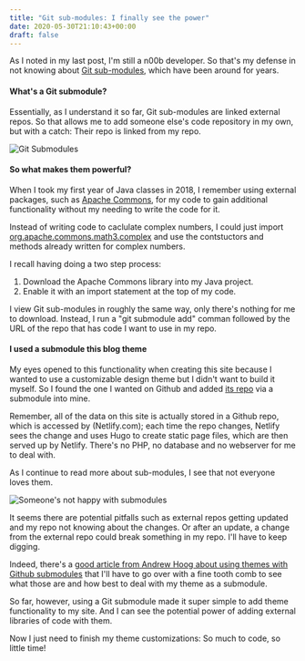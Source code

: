 ```yaml
---
title: "Git sub-modules: I finally see the power"
date: 2020-05-30T21:10:43+00:00
draft: false
---
```

As I noted in my last post, I'm still a n00b developer. So that's my defense in not knowing about [Git sub-modules](https://git-scm.com/book/en/v2/Git-Tools-Submodules), which have been around for years. 

#### What's a Git submodule?

Essentially, as I understand it so far, Git sub-modules are linked external repos. So that allows me to add someone else's code repository in my own, but with a catch: Their repo is linked from my repo.

![Git Submodules](/images/git-submodules.png)

#### So what makes them powerful?

When I took my first year of Java classes in 2018, I remember using external packages, such as [Apache Commons](https://commons.apache.org/), for my code to gain additional functionality without my needing to write the code for it. 

Instead of writing code to caclulate complex numbers, I could just import [org.apache.commons.math3.complex](http://commons.apache.org/proper/commons-math/javadocs/api-3.6.1/index.html) and use the contstuctors and methods already written for complex numbers. 

I recall having doing a two step process:

1. Download the Apache Commons library into my Java project.
2. Enable it with an import statement at the top of my code.

I view Git sub-modules in roughly the same way, only there's nothing for me to download. Instead, I run a "git submodule add" comman followed by the URL of the repo that has code I want to use in my repo.

#### I used a submodule this blog theme

My eyes opened to this functionality when creating this site because I wanted to use a customizable design theme but I didn't want to build it myself. So I found the one I wanted on Github and added [its repo](https://github.com/MunifTanjim/minimo/tree/5ba20e1c26abb3c199ce72e7b3224f48775945ad) via a submodule into mine. 

Remember, all of the data on this site is actually stored in a Github repo, which is accessed by (Netlify.com); each time the repo changes, Netlify sees the change and uses Hugo to create static page files, which are then served up by Netlify. There's no PHP, no database and no webserver for me to deal with.

As I continue to read more about sub-modules, I see that not everyone loves them. 

![Someone's not happy with submodules](/images/dont-use-submodules.jpeg)

It seems there are potential pitfalls such as external repos getting updated and my repo not knowing about the changes. Or after an update, a change from the external repo could break something in my repo. I'll have to keep digging. 

Indeed, there's a [good article from Andrew Hoog about using themes with Github submodules](https://www.andrewhoog.com/post/git-submodule-for-hugo-themes/) that I'll have to go over with a fine tooth comb to see what those are and how best to deal with my theme as a submodule.

So far, however, using a Git submodule made it super simple to add theme functionality to my site. And I can see the potential power of adding external libraries of code with them. 

Now I just need to finish my theme customizations: So much to code, so little time!
